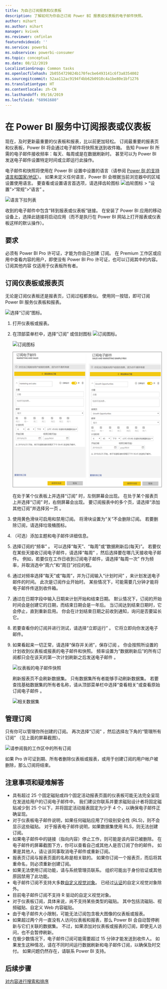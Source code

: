 ```yaml
---
title: 为自己订阅报表和仪表板
description: 了解如何为你自己订阅 Power BI 报表或仪表板的电子邮件快照。
author: mihart
ms.author: mihart
manager: kvivek
ms.reviewer: cmfinlan
featuredvideoid: ''
ms.service: powerbi
ms.subservice: powerbi-consumer
ms.topic: conceptual
ms.date: 08/12/2019
LocalizationGroup: Common tasks
ms.openlocfilehash: 2b0554729824b170fecbe6493141c6f3a8354002
ms.sourcegitcommit: 52aa112ac9194f4bb62b0910c4a1be80e1bf1276
ms.translationtype: HT
ms.contentlocale: zh-CN
ms.lasthandoff: 09/16/2019
ms.locfileid: "68961680"
---
```

# <a name="subscribe-to-a-report-or-dashboard-in-the-power-bi-service"></a>在 Power BI 服务中订阅报表或仪表板 
现在，及时更新最重要的仪表板和报表，比以前更加轻松。 订阅最重要的报表页和仪表板，Power BI 将会通过电子邮件将快照发送到收件箱。 告知 Power BI 所需的电子邮件接收频率：每天、每周或是在数据刷新时。 甚至可以为 Power BI 发送电子邮件设置特定时间或立即运行此操作。  

电子邮件和快照将使用在 Power BI 设置中设置的语言（请参阅 [Power BI 的支持语言和国家/地区](../supported-languages-countries-regions.md)）。 如果未定义任何语言，Power BI 会根据当前浏览器中的区域设置使用语言。 要查看或设置语言首选项，请选择齿轮图标 ![齿轮图标](./media/end-user-subscribe/power-bi-settings-icon.png) > “设置”>“常规”>“语言”  。 

![语言下拉列表](./media/end-user-subscribe/power-bi-language.png)

收到的电子邮件中包含“转到报表或仪表板”链接。 在安装了 Power BI 应用的移动设备上，选择此链接将启动应用（而不是执行在 Power BI 网站上打开报表或仪表板这样的默认操作）。


## <a name="requirements"></a>要求
必须有 Power BI Pro 许可证，才能为你自己创建  订阅。 在 Premium 工作区或应用中查看内容的用户，即使没有 Power BI Pro 许可证，也可以订阅其中的内容。 订阅其他内容  仅适用于仪表板所有者。 

## <a name="subscribe-to-a-dashboard-or-a-report-page"></a>订阅仪表板或报表页
无论是订阅仪表板还是报表页，订阅过程都类似。 使用同一按钮，即可订阅 Power BI 服务仪表板和报表。
 
![选择“订阅”图标](./media/end-user-subscribe/power-bi-subscribe-orientation.png)。

1. 打开仪表板或报表。
2. 在顶部菜单栏中，选择“订阅”  或信封图标 ![订阅图标](./media/end-user-subscribe/power-bi-icon-envelope.png)。
   
   ![订阅图标](./media/end-user-subscribe/power-bi-subscribe-icon.png)

   ![订阅窗口](./media/end-user-subscribe/power-bi-emails-newest.png)
    
    在处于某个仪表板上并选择“订阅”  时，左侧屏幕会出现。 在处于某个报表页上并选择“订阅”  时，右侧屏幕会出现。 要订阅报表中的多个页，请选择“添加其他订阅”并选择另一页  。 

4. 使用黄色滑块可启用和禁用订阅。  将滑块设置为“关”不会删除订阅。 若要删除订阅，请选择垃圾桶图标。

5. （可选）添加主题和电子邮件详细信息。 

5. 选择订阅的“频率”  。  可以选择“每天”、“每周”或“数据刷新后(每天)”。  若要仅在某些天接收订阅电子邮件，请选择“每周”  ，然后选择要在哪几天接收电子邮件。  例如，若要仅在工作日收到订阅电子邮件，请选择“每周一次”  作为频率，并取消选中“周六”和“周日”对应的框。   

6. 通过对频率选择“每天”或“每周”，并为订阅输入“计划时间”   ，来计划发送电子邮件的时间。  此次是订阅作业开始时。 某些情况下，可能需要几分钟才能将电子邮件传送到收件箱。    

7. 通过在日期字段中输入日期来计划开始和结束日期。 默认情况下，订阅的开始时间会是创建它的日期，而结束日期会是一年后。 当订阅达到结束日期时，它会停止，直到重新启用。  你会在计划结束日期之前收到通知，询问是否要延长它。     

8. 若要查看你的订阅并进行测试，请选择“立即运行”  。  它将立即向你发送电子邮件。 

8. 如果看起来一切正常，请选择“保存并关闭”，保存订阅  。 你会按照所设置的计划收到仪表板或报表的电子邮件和快照。 频率设置为“数据刷新后”的所有订阅都只会在该天的第一次计划刷新之后发送电子邮件  。
   
   ![仪表板的电子邮件快照](media/end-user-subscribe/power-bi-subscribe-email.png)
   
    刷新报表页不会刷新数据集。 只有数据集所有者能够手动刷新数据集。 若要查找基础数据集的所有者名称，请从顶部菜单栏中选择“查看相关”或查看原始订阅电子邮件  。
   
    ![相关数据集](./media/end-user-subscribe/power-bi-view-related-screen.png)


## <a name="manage-your-subscriptions"></a>管理订阅
只有你可以管理你所创建的订阅。 再次选择“订阅”  ，然后选择左下角的“管理所有订阅”  （见上面的屏幕截图）。 

![请参阅我的工作区中的所有订阅](./media/end-user-subscribe/power-bi-manage.png)

如果 Pro 许可证到期、所有者删除仪表板或报表，或用于创建订阅的用户帐户被删除，那么订阅将结束。

## <a name="considerations-and-troubleshooting"></a>注意事项和疑难解答
* 具有超过 25 个固定磁贴或四个固定活动报表页面的仪表板可能无法完全呈现在发送给用户的订阅电子邮件中。 我们建议你联系并要求磁贴设计者将固定磁贴减少到 25 个以下，并将固定活动报表固定为少于 4 个，以确保电子邮件正确呈现。  
* 对于仪表板电子邮件说明，如果任何磁贴应用了行级别安全性 (RLS)，则不会显示这些磁贴。  对于报表电子邮件说明，如果数据集使用 RLS，则无法创建订阅。
* 如果电子邮件中的链接（指向内容）停止工作，则可能是该内容已被删除。 在电子邮件的屏幕截图下方，你可以查看自己或其他人是否订阅了你的邮件。 如果是其他人，请让该同事取消电子邮件或重新订阅。
* 报表页订阅与报表页面的名称是相关联的。 如果你订阅一个报表页，而后将其重命名，则必须重新创建订阅。
* 如果无法使用订阅功能，请与系统管理员联系。 组织可能出于身份验证或其他原因禁用了此功能。  
* 电子邮件订阅不支持大多数[自定义视觉对象](../power-bi-custom-visuals.md)。  已经过[认证](../power-bi-custom-visuals-certified.md)的自定义视觉对象除外。  
* 目前电子邮件订阅不支持 R 驱动的自定义视觉对象。  
* 对于仪表板订阅，具体来说，尚不支持某些类型的磁贴。  其中包括流磁贴、视频磁贴、自定义 Web 内容磁贴。     
* 由于电子邮件大小限制，可能无法订阅包含极大图像的仪表板或报表。    
* 如果超过两个月一直没有人访问仪表板和报表，那么 Power BI 会自动暂停刷新与它们关联的数据集。  不过，如果添加对仪表板或报表的订阅，即使无人访问，也不会暂停刷新。
* 在极少数情况下，电子邮件订阅可能需要超过 15 分钟才能发送到收件人。  如果发生这种情况，请在不同时间运行数据刷新和电子邮件订阅，以确保及时交付。  如果问题仍然存在，请联系 Power BI 支持。

## <a name="next-steps"></a>后续步骤

[对内容进行搜索和排序](end-user-search-sort.md)
